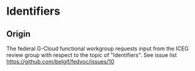# Identifiers

## Origin 
The federal G-Cloud functional workgroup requests input from the ICEG review group with respect to the topic of "Identifiers".
See issue list https://github.com/belgif/fedvoc/issues/10
